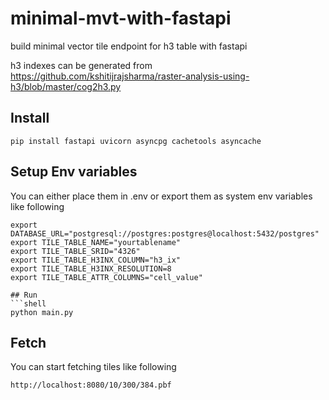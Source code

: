 # minimal-mvt-with-fastapi
build minimal vector tile endpoint for h3 table with fastapi

h3 indexes can be generated from https://github.com/kshitijrajsharma/raster-analysis-using-h3/blob/master/cog2h3.py 

## Install
```shell
pip install fastapi uvicorn asyncpg cachetools asyncache
```

## Setup Env variables
You can either place them in .env or export them as system env variables like following 

```shell
export DATABASE_URL="postgresql://postgres:postgres@localhost:5432/postgres"
export TILE_TABLE_NAME="yourtablename"
export TILE_TABLE_SRID="4326"
export TILE_TABLE_H3INX_COLUMN="h3_ix"
export TILE_TABLE_H3INX_RESOLUTION=8
export TILE_TABLE_ATTR_COLUMNS="cell_value"

## Run 
```shell
python main.py
```

## Fetch 
You can start fetching tiles like following
```url
http://localhost:8080/10/300/384.pbf
```